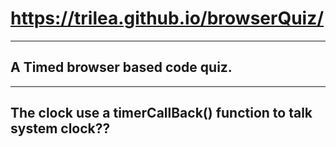 # https://trilea.github.io/browserQuiz/
---
## A Timed browser based code quiz.
---
## The clock use a timerCallBack() function to talk system clock??